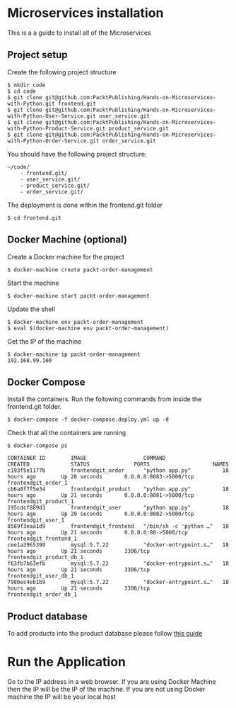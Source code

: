 # Microservices installation
This is a a guide to install all of the Microservices

## Project setup
Create the following project structure
```
$ mkdir code
$ cd code
$ git clone git@github.com:PacktPublishing/Hands-on-Microservices-with-Python.git frontend.git
$ git clone git@github.com:PacktPublishing/Hands-on-Microservices-with-Python-User-Service.git user_service.git
$ git clone git@github.com:PacktPublishing/Hands-on-Microservices-with-Python-Product-Service.git product_service.git
$ git clone git@github.com:PacktPublishing/Hands-on-Microservices-with-Python-Order-Service.git order_service.git
```

You should have the following project structure:
```
~/code/
    - frontend.git/
    - user_service.git/
    - product_service.git/
    - order_service.git/
```
The deployment is done within the frontend.git folder
```
$ cd frontend.git
```

## Docker Machine (optional)
Create a Docker machine for the project
````
$ docker-machine create packt-order-management
````
Start the machine

```
$ docker-machine start packt-order-management
```
Update the shell
```
$ docker-machine env packt-order-management
$ eval $(docker-machine env packt-order-management)
```

Get the IP of the machine
```
$ docker-machine ip packt-order-management
192.168.99.100
```

## Docker Compose
Install the containers.
Run the following commands from inside the frontend.git folder.

```
$ docker-compose -f docker-compose.deploy.yml up -d
```
Check that all the containers are running
```
$ docker-compose ps 

CONTAINER ID        IMAGE                  COMMAND                  CREATED             STATUS              PORTS                    NAMES
c193f5e1177b        frontendgit_order      "python app.py"          18 hours ago        Up 20 seconds       0.0.0.0:8083->5000/tcp   frontendgit_order_1
cb6a8f7f5e34        frontendgit_product    "python app.py"          18 hours ago        Up 21 seconds       0.0.0.0:8081->5000/tcp   frontendgit_product_1
195cdcf889d3        frontendgit_user       "python app.py"          18 hours ago        Up 20 seconds       0.0.0.0:8082->5000/tcp   frontendgit_user_1
8589f3eaa1d9        frontendgit_frontend   "/bin/sh -c 'python …"   18 hours ago        Up 21 seconds       0.0.0.0:80->5000/tcp     frontendgit_frontend_1
cee1a3965390        mysql:5.7.22           "docker-entrypoint.s…"   18 hours ago        Up 21 seconds       3306/tcp                 frontendgit_product_db_1
f63fb7b63efb        mysql:5.7.22           "docker-entrypoint.s…"   18 hours ago        Up 21 seconds       3306/tcp                 frontendgit_user_db_1
798bec4eb1b9        mysql:5.7.22           "docker-entrypoint.s…"   18 hours ago        Up 21 seconds       3306/tcp                 frontendgit_order_db_1
```

## Product database
To add products into the product database please follow [this guide](https://github.com/PacktPublishing/Hands-on-Microservices-with-Python-Product-Service/blob/master/docs/install/install.md)

# Run the Application
Go to the IP address in a web browser. If you are using Docker Machine then the IP will be the IP of the machine. If you are not using Docker machine the IP will be your local host